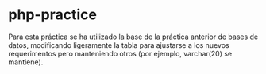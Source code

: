 # php-practice
Para esta práctica se ha utilizado la base de la práctica anterior de bases de datos, modificando ligeramente la tabla para ajustarse a los nuevos requerimentos pero manteniendo otros (por ejemplo, varchar(20) se mantiene).
